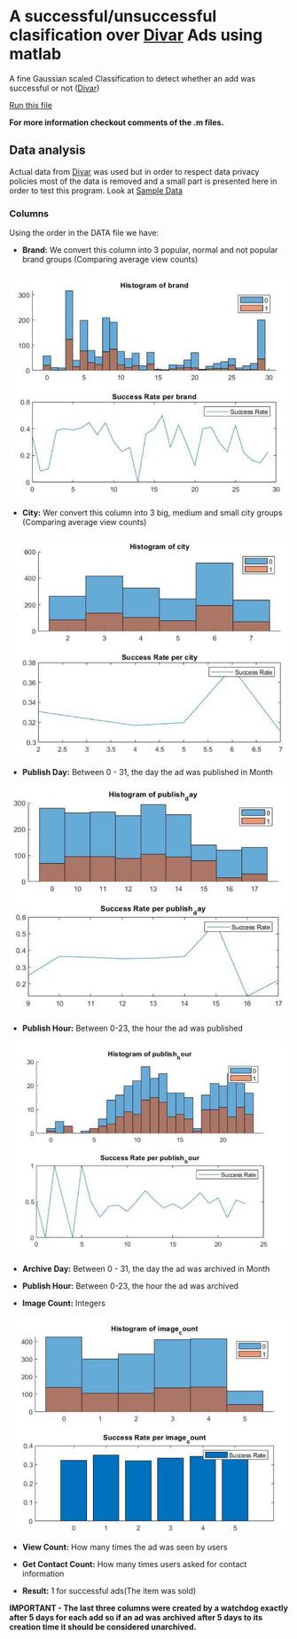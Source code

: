 # A successful/unsuccessful clasification over [Divar](https://divar.ir/) Ads using matlab
A fine Gaussian scaled Classification to detect whether an add was successful or not ([Divar](https://divar.ir/))

[Run this file](Make_Data_Great_Again.m)

**For more information checkout comments of the .m files.**

## Data analysis

Actual data from [Divar](https://divar.ir/) was used but in order to respect data privacy policies most of the data is removed and a small part is presented here in order to test this program. Look at [Sample Data](DATA.csv)

### Columns

Using the order in the DATA file we have:
- **Brand:** We convert this column into 3 popular, normal and not popular brand groups (Comparing average view counts)

![Brand Histogram](photos/Brand.PNG)

- **City:** Wer convert this column into 3 big, medium and small city groups (Comparing average view counts)

![City Histogram](photos/City.PNG)

- **Publish Day:** Between 0 - 31, the day the ad was published in Month

![Publish Day Histogram](photos/Publish_Day.PNG)

- **Publish Hour:** Between 0-23, the hour the ad was published

![Publish Hour Histogram](photos/Publish_Hour.PNG)

- **Archive Day:** Between 0 - 31, the day the ad was archived in Month

- **Publish Hour:** Between 0-23, the hour the ad was archived

- **Image Count:** Integers

![Image Count Histogram](photos/Image_Count.PNG)

- **View Count:** How many times the ad was seen by users

- **Get Contact Count:** How many times users asked for contact information

- **Result:** 1 for successful ads(The item was sold)

**IMPORTANT - The last three columns were created by a watchdog exactly after 5 days for each add so if an ad was archived after 5 days to its creation time it should be considered unarchived.**


